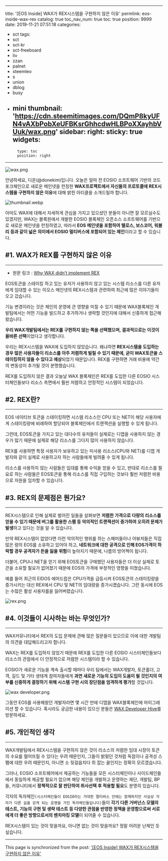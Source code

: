 
---
title: '[EOS Inside] WAX가 REX시스템을 구현하지 않은 이유'
permlink: eos-inside-wax-rex
catalog: true
toc_nav_num: true
toc: true
position: 9999
date: 2019-11-21 07:51:18
categories:
- sct
tags:
- sct
- sct-kr
- sct-freeboard
- liv
- zzan
- palnet
- steemleo
- s
- union
- dblog
- busy
- mini
thumbnail: 'https://cdn.steemitimages.com/DQmP8kyUFN4vAXbPobXeUFBKsrGhhcdwHLBPoXXayhbVUuk/wax.png'
sidebar:
    right:
        sticky: true
widgets:
    -
        type: toc
        position: right
---


![wax.png](https://cdn.steemitimages.com/DQmP8kyUFN4vAXbPobXeUFBKsrGhhcdwHLBPoXXayhbVUuk/wax.png)

안녕하세요, 디온(@donekim)입니다. 오늘은 얼마 전 EOSIO 소프트웨어 기반의 코드포크체인으로 새로운 메인넷을 런칭한 **WAX프로젝트에서 자신들의 프로토콜에 REX시스템을 구현하지 않은 이유**에 대해 밝힌 아티클을 소개드릴까 합니다. 

![thumbnail.webp](https://cdn.steemitimages.com/DQmaaawP4eDZ8FRefPk8u1JncYDQhKnh8qAk1qu1wztpFoc/thumbnail.webp)

아마도 WAX에 대해서 자세하게 관심을 가지고 있으셨던 분들이 아니면 잘 모르실수도 있겠지만, WAX는 블록원에서 개발한 EOSIO 블록체인 오픈소스 소프트웨어를 기반으로 새로운 메인넷을 런칭하였고, 따라서 **EOS 메인넷을 포함하여 텔로스, 보스코어, 워블리 등과 같이 넓은 의미에서 EOSIO 멀티버스에 포함되어 있는 체인**이라고 할 수 있습니다. 

## #1. WAX가 REX를 구현하지 않은 이유
---

- 원문 링크 : [Why WAX didn’t implement REX](https://medium.com/wax-io/why-wax-didnt-implement-rex-562455c53e4d)

EOS토큰을 스테이킹 하고 있는 유저가 사용하지 않고 있는 시스템 리소스를 다른 유저에게 임대할 수 있는 이오스 메인넷의 REX시스템과 관련하여 최근에 많은 이야기들이 오고 갔습니다.

기능 변경이라는 것은 체인의 운영에 큰 영향을 미칠 수 있기 때문에 WAX블록체인 개발팀에서는 어떤 기능을 빌드하고 추가하거나 생략할 것인지에 대해서 신중하게 접근해왔습니다. 

**우리 WAX개발팀에서는 REX를 구현하지 않는 쪽을 선택했으며, 결과적으로는 이것이 올바른 선택**이었다고 생각합니다.

우리는 REX시스템을 WAX에 도입하지 않았습니다. 왜냐하면 **REX시스템을 도입하는 경우 많은 사용자들이 리소스를 아주 저렴하게 빌릴 수 있기 때문에, 굳이 WAX토큰을 스테이킹하지 않을 수 있다고 예상**되었기 때문입니다. REX를 구현하면 거래 비용에 약간의 변동성이 추가될 것이 분명했습니다.

REX를 도입하지 않은 결과 오늘날 WAX 블록체인은 REX를 도입한 다른 EOSIO 시스터체인들보다 리소스 측면에서 훨씬 저렴하고 안정적인 시스템이 되었습니다.

## #2. REX란?
---

EOS 네이티브 토큰을 스테이킹하면 시스템 리소스인 CPU 또는 NET이 해당 사용자에게 스테이킹량에 비례하여 할당되어 블록체인에서 트랜잭션을 실행할 수 있게 됩니다.

그런데, EOS토큰을 가지고 있는 대다수의 유저들이 실제로는 디앱을 사용하지 않는 경우가 많기 때문에 실제로 해당 리소스를 그다지 많이 사용하지 않습니다.

REX를 사용하면 특정 사용자가 보유하고 있는 미사용 리소스(CPU와 NET)를 디앱 개발자와 같이 실제로 사용하고자 하는 사람들에게 빌려줄 수 있게 됩니다. 

리소스를 사용하지 않는 사람들은 임대를 통해 수익을 얻을 수 있고, 반대로 리소스를 필요로 하는 사람들은 EOS토큰을 통해 리소스를 직접 구입하는 것보다 훨씬 저렴한 비용으로 자원을 임차할 수 있습니다.

## #3. REX의 문제점은 뭔가요?
---

REX시스템으로 인해 실제로 벌어진 일들을 살펴보면 **저렴한 가격으로 다량의 리소스를 얻을 수 있기 때문에 버그를 활용한 스팸 등 악의적인 트랜잭션이 증가하여 오히려 문제가 발생**하고 있다는 것을 알 수 있습니다.

만약 REX시스템이 없었다면 이런 악의적인 행위를 하는 스패머들이나 어뷰저들은 직접 많은 량의 EOS를 소유하고 있어야 하고, **네트워크에 대한 공격으로 인해 EOS가격이 하락할 경우 공격자가 돈을 잃을 위험**이 높아지기 때문에, 나름의 방어책이 됩니다.

더불어, CPU나 NET을 얻기 위해 EOS토큰을 구매했던 사용자들은 더 이상 실제로 토큰을 소유할 필요가 없어졌기 때문에 EOS의 가격에 부정적인 영향을 미쳤습니다.

예를 들어 최근의 EIDOS 에어드랍은 CPU가격을 급등시켜 EOS토큰의 스테이킹량을 증가시키는 대신 REX에서 CPU 및 NET의 임대량을 증가시켰습니다. 그런 동시에 EOS는 수많은 활성 사용자를을 잃어버렸습니다.

![rex.png](https://cdn.steemitimages.com/DQmNNyffYrKS22L7Fgb3HPKJDn2mtRLtsPgXRv3KiRraSro/rex.png)

## #4. 이것들이 시사하는 바는 무엇인가?
---

WAX커뮤니티에서 REX의 도입 문제에 관해 많은 질문들이 있으므로 이에 대한 개발팀의 의견을 대답해드리고자 합니다. 

WAX는 REX를 도입하지 않았기 때문에 REX를 도입한 다른 EOSIO 시스터체인들보다 리소스의 관점에서 더 안정적으로 저렴한 시스템이라 할 수 있습니다.

EOSIO가 새로운 기능을 계속 출시할 때마다 우리 팀에서는 WAX개발자, 토큰홀더, 고객, 길드 및 기타 생태계 참여자들에게 **과연 새로운 기능의 도입이 도움이 될 것인지의 여부를 신중하게 결정하기 위해 시스템 구현 시의 장단점을 엄격하게 평가**할 것입니다.

![wax developer.png](https://cdn.steemitimages.com/DQmZxQQkFHVsoGF32KvNCPNLxSBiykscc9aBnerJ8PhAKYq/wax%20developer.png)

그동안 EOS를 사용해왔던 개발자라면 몇 시간 만에 디앱을 WAX블록체인에 마이그레이션 할 수 있습니다. 혹시라도 궁금한 내용이 있으신 분들은 [WAX Developer Hive](https://developer.wax.io/)를 방문하세요.

## #5. 개인적인 생각
---

WAX개발팀에서 REX시스템을 구현하지 않은 것이 리소스의 저렴한 임대 시장이 토큰의 수요를 떨어뜨릴 수 있다는 우려 때문인지, 그들이 밝혔던 것처럼 독점이나 공격성 스팸에 대한 우려 때문인지, 아니면 소 뒷걸음치다 쥐 잡는 꼴인지는 정확히 모르겠습니다.

그러나, EOSIO 소프트웨어에서 제공하는 기능들을 모든 시스터체인이나 사이드체인들에서 동일하게 제공할 필요가 없으며 해당 체인을 개발하고 운영하는 재단, 개발팀, BP들, 커뮤니티에서 **정책적으로 잘 판단하여 취사선택 후 적용할 필요**도 분명히 있습니다.

각자의 독자체인`(시스터체인들이 EOSIO라는 거대한 멀티버스 안에는 함께하지만 사실상 각자가 다른 길을 걷게 되는 운명을 가진 독자체인들입니다)`들이 **각기 다른 거버넌스 모델의 테스트, 기능의 구현 및 생략 테스트 등 다양한 관점을 반영한 정책을 운영함으로써 서로에게 더 좋은 방향으로서의 벤치마킹 모델**이 되어줄 수 있습니다. 

 REX시스템이 있는 것이 맞을까요, 아니면 없는 것이 맞을까요? 정말 어려운 난제인 듯 싶습니다.

- - -

This page is synchronized from the post: ['[EOS Inside] WAX가 REX시스템을 구현하지 않은 이유'](https://steemit.com/@donekim/eos-inside-wax-rex)
